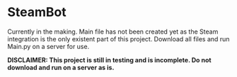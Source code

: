 # SteamBot
Currently in the making. Main file has not been created yet as the Steam integration is the only existent part of this project. Download all files and run Main.py on a server for use.

**DISCLAIMER: This project is still in testing and is incomplete. Do not download and run on a server as is.**
